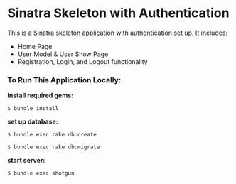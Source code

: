 # Sinatra Skeleton with Authentication

This is a Sinatra skeleton application with authentication set up. It includes:

* Home Page
* User Model & User Show Page
* Registration, Login, and Logout functionality

### To Run This Application Locally:

**install required gems:**

`$ bundle install`

**set up database:**

`$ bundle exec rake db:create`

`$ bundle exec rake db:migrate`

**start server:**

`$ bundle exec shotgun`

